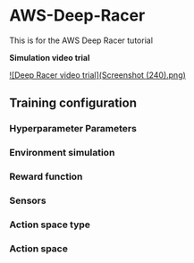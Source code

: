 # AWS-Deep-Racer
This is for the AWS Deep Racer tutorial

**Simulation video trial**

[![Deep Racer video trial](Screenshot (240).png)](https://user-images.githubusercontent.com/36229418/127618562-955e3c8d-3b3a-4d42-9123-7d5936e99501.mp4)
## Training configuration

### Hyperparameter Parameters

### Environment simulation

### Reward function

### Sensors

### Action space type

### Action space
